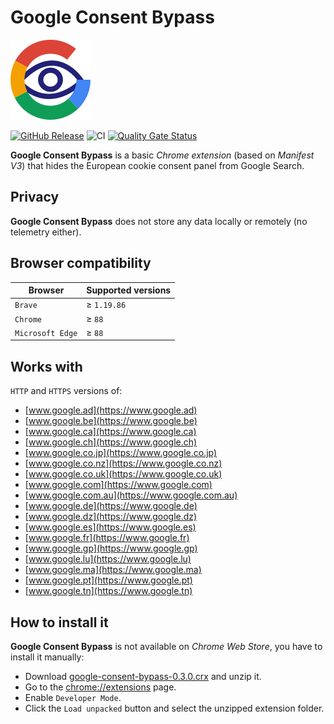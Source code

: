 # Google Consent Bypass
![Google Consent Bypass logo](src/images/icon128.png)

[![GitHub Release](https://img.shields.io/github/release/magnasilvar/google-consent-bypass.svg)](https://github.com/magnasilvar/google-consent-bypass/releases)
![CI](https://github.com/magnasilvar/google-consent-bypass/workflows/CI/badge.svg)
[![Quality Gate Status](https://sonarcloud.io/api/project_badges/measure?project=magnasilvar_google-consent-bypass&metric=alert_status)](https://sonarcloud.io/dashboard?id=magnasilvar_google-consent-bypass)

**Google Consent Bypass** is a basic *Chrome extension* (based on *Manifest V3*) that hides the European cookie consent panel from Google Search.

## Privacy
**Google Consent Bypass** does not store any data locally or remotely (no telemetry either).

## Browser compatibility
| Browser | Supported versions |
| ------- | ------------------ |
| `Brave` | ≥ `1.19.86` |
| `Chrome` | ≥ `88` |
| `Microsoft Edge` | ≥ `88` |

## Works with
`HTTP` and `HTTPS` versions of:
* [www.google.ad](https://www.google.ad)
* [www.google.be](https://www.google.be)
* [www.google.ca](https://www.google.ca)
* [www.google.ch](https://www.google.ch)
* [www.google.co.jp](https://www.google.co.jp)
* [www.google.co.nz](https://www.google.co.nz)
* [www.google.co.uk](https://www.google.co.uk)
* [www.google.com](https://www.google.com)
* [www.google.com.au](https://www.google.com.au)
* [www.google.de](https://www.google.de)
* [www.google.dz](https://www.google.dz)
* [www.google.es](https://www.google.es)
* [www.google.fr](https://www.google.fr)
* [www.google.gp](https://www.google.gp)
* [www.google.lu](https://www.google.lu)
* [www.google.ma](https://www.google.ma)
* [www.google.pt](https://www.google.pt)
* [www.google.tn](https://www.google.tn)

## How to install it
**Google Consent Bypass** is not available on *Chrome Web Store*, you have to install it manually:
* Download [google-consent-bypass-0.3.0.crx](https://github.com/magnasilvar/google-consent-bypass/releases/download/0.3.0/google-consent-bypass-0.3.0.crx) and unzip it.
* Go to the [chrome://extensions](chrome://extensions) page.
* Enable `Developer Mode`.
* Click the `Load unpacked` button and select the unzipped extension folder.
